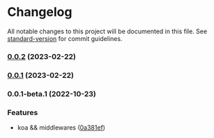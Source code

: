 # Changelog

All notable changes to this project will be documented in this file. See [standard-version](https://github.com/conventional-changelog/standard-version) for commit guidelines.

### [0.0.2](https://github.com/vocoWone/sparrows/compare/v0.0.1...v0.0.2) (2023-02-22)

### [0.0.1](https://github.com/vocoWone/sparrows/compare/v0.0.1-beta.1...v0.0.1) (2023-02-22)

### 0.0.1-beta.1 (2022-10-23)


### Features

* koa && middlewares ([0a381ef](https://github.com/vocoWone/sparrows/commit/0a381ef99b76aecc644ec41b5d61e9c6d9c208a8))
